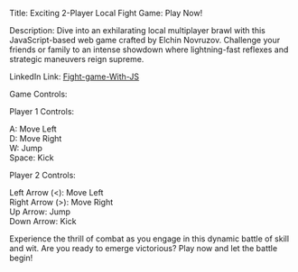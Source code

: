 Title: Exciting 2-Player Local Fight Game: Play Now!

Description: Dive into an exhilarating local multiplayer brawl with this JavaScript-based web game crafted by Elchin Novruzov. Challenge your friends or family to an intense showdown where lightning-fast reflexes and strategic maneuvers reign supreme.

LinkedIn Link: [Fight-game-With-JS](https://www.linkedin.com/posts/elchin-novruzov_2-player-local-fight-game-with-js-dive-activity-7162763508487553024-b0c_?utm_source=share&utm_medium=member_android)

Game Controls:


Player 1 Controls:

A: Move Left <br>
D: Move Right <br>
W: Jump <br>
Space: Kick


Player 2 Controls:

Left Arrow (<): Move Left <br>
Right Arrow (>): Move Right <br>
Up Arrow: Jump <br>
Down Arrow: Kick


Experience the thrill of combat as you engage in this dynamic battle of skill and wit. Are you ready to emerge victorious? Play now and let the battle begin!
